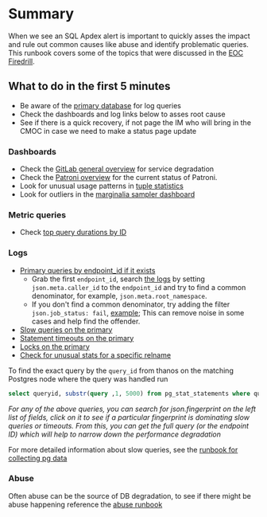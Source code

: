 # Summary

When we see an SQL Apdex alert is important to quickly asses the impact and rule out common causes like abuse and identify problematic queries.
This runbook covers some of the topics that were discussed in the [EOC Firedrill](https://docs.google.com/document/d/1WiHy60tedoZnjKs8ypceHVu8p-E0-6wXZkzFb02P4CY/edit#heading=h.39dmlgcxc042).

## What to do in the first 5 minutes

- Be aware of the [primary database](https://dashboards.gitlab.net/d/000000244/postgresql-replication-overview?orgId=1) for log queries
- Check the dashboards and log links below to asses root cause
- See if there is a quick recovery, if not page the IM who will bring in the CMOC in case we need to make a status page update

### Dashboards

- Check the [GitLab general overview](https://dashboards.gitlab.com/d/general-public-splashscreen/general-gitlab-dashboards?orgId=1&from=now-30m&to=now) for service degradation
- Check the [Patroni overview](https://dashboards.gitlab.net/d/patroni-main/patroni-overview?orgId=1&from=now-1h&to=now&var-PROMETHEUS_DS=Global&var-environment=gprd) for the current status of Patroni.
- Look for unusual usage patterns in [tuple statistics](https://dashboards.gitlab.net/d/000000167/postgresql-tuple-statistics?orgId=1&refresh=1m)
- Look for outliers in the [marginalia sampler dashboard](https://dashboards.gitlab.net/d/patroni-marginalia-sampler/patroni-marginalia-sampler?orgId=1&from=now-1h&to=now&var-PROMETHEUS_DS=Global&var-environment=gprd&var-fqdn=patroni-03-db-gprd.c.gitlab-production.internal&var-application=All&var-endpoint=All&var-state=All&var-wait_event_type=All)

### Metric queries

- Check [top query durations by ID](https://thanos.gitlab.net/graph?g0.range_input=30m&g0.end_input=2021-03-18%2014%3A15&g0.step_input=3&g0.moment_input=2021-03-18%2014%3A30%3A46&g0.max_source_resolution=0s&g0.expr=topk(10%2C%20%0A%20%20sum%20by%20(queryid)%20(%0A%20%20%20%20rate(pg_stat_statements_seconds_total%7Benv%3D%22gprd%22%2C%20monitor%3D%22db%22%2C%20type%3D%22patroni%22%2Cinstance%3D%22patroni-03-db-gprd.c.gitlab-production.internal%3A9187%22%7D%5B1m%5D)%0A%20%20)%0A)&g0.tab=0)

### Logs

- [Primary queries by endpoint_id if it exists](https://log.gprd.gitlab.net/goto/c9386085d6722f2b05cc3cc251cca1ea)
    - Grab the first `endpoint_id`, search [the logs](https://log.gprd.gitlab.net/goto/07606a8985e78fa0a4f83e07f043c7d5) by setting  `json.meta.caller_id` to the `endpoint_id` and try to find a common denominator, for example, `json.meta.root_namespace`.
    - If you don't find a common denominator, try adding the filter `json.job_status: fail`, [example](https://log.gprd.gitlab.net/goto/988a7e9fa3fa48a7a8fb71f47631d0d4); This can remove noise in some cases and help find the offender. 
- [Slow queries on the primary](https://log.gprd.gitlab.net/goto/7648f3995aa30dd1681fd9f4af2c13c0)
- [Statement timeouts on the primary](https://log.gprd.gitlab.net/goto/cf201d6e014b00e4eef016a026c7228f)
- [Locks on the primary](https://log.gprd.gitlab.net/goto/cbf49fde89fe33c78d57d9a6a2bc2916)
- [Check for unusual stats for a specific relname](https://prometheus-db.gprd.gitlab.net/graph?g0.expr=(sum%20by(environment%2C%20tier%2C%20type%2C%20relname)%20(rate(pg_stat_user_tables_idx_tup_fetch%7Btype%3D%22patroni%22%7D%5B5m%5D)%20and%20on(job%2C%20instance)%20pg_replication_is_replica%20%3D%3D%201)%20%2F%20ignoring(relname)%20group_left()%20sum%20by(environment%2C%20tier%2C%20type)%20(rate(pg_stat_user_tables_idx_tup_fetch%7Btype%3D%22patroni%22%7D%5B5m%5D)%20and%20on(job%2C%20instance)%20pg_replication_is_replica%20%3D%3D%201))%20%3E%200.5&g0.tab=0&g0.stacked=0&g0.range_input=2h)

To find the exact query by the `query_id` from thanos on the matching Postgres node where the query was handled run
```sql
select queryid, substr(query ,1, 5000) from pg_stat_statements where queryid='xxxxx';
```

_For any of the above queries, you can search for json.fingerprint on the left list of fields, click on it to see if a particular fingerprint is dominating slow queries or timeouts. From this, you can get the full query (or the endpoint ID) which will help to narrow down the performance degradation_

For more detailed information about slow queries, see the [runbook for collecting pg data](https://gitlab.com/gitlab-com/runbooks/-/blob/master/docs/patroni/pg_collect_query_data.md)

### Abuse

Often abuse can be the source of DB degradation, to see if there might be abuse happening reference the [abuse runbook](https://gitlab.com/gitlab-com/runbooks/-/blob/master/docs/ci-runners/ci-abuse-handling.md)
